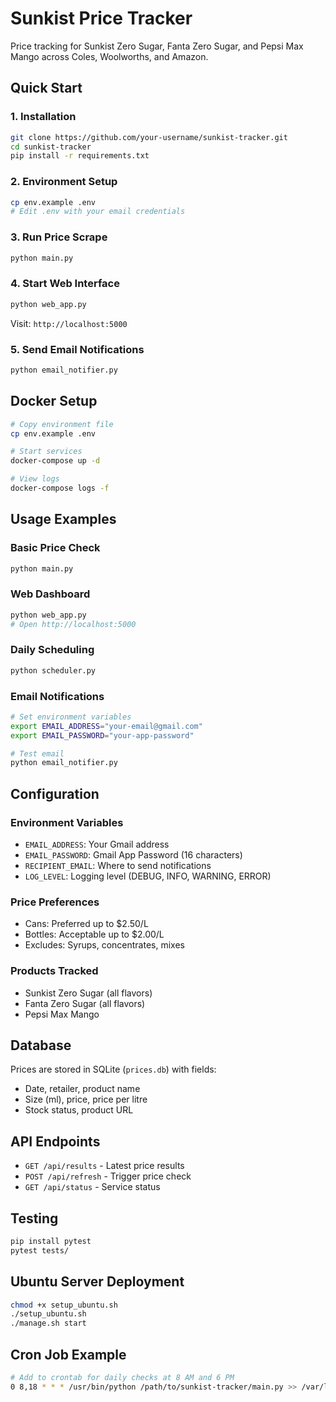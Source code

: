 # Sunkist Price Tracker

Price tracking for Sunkist Zero Sugar, Fanta Zero Sugar, and Pepsi Max Mango across Coles, Woolworths, and Amazon.

## Quick Start

### 1. Installation
```bash
git clone https://github.com/your-username/sunkist-tracker.git
cd sunkist-tracker
pip install -r requirements.txt
```

### 2. Environment Setup
```bash
cp env.example .env
# Edit .env with your email credentials
```

### 3. Run Price Scrape
```bash
python main.py
```

### 4. Start Web Interface
```bash
python web_app.py
```
Visit: `http://localhost:5000`

### 5. Send Email Notifications
```bash
python email_notifier.py
```

## Docker Setup

```bash
# Copy environment file
cp env.example .env

# Start services
docker-compose up -d

# View logs
docker-compose logs -f
```

## Usage Examples

### Basic Price Check
```bash
python main.py
```

### Web Dashboard
```bash
python web_app.py
# Open http://localhost:5000
```

### Daily Scheduling
```bash
python scheduler.py
```

### Email Notifications
```bash
# Set environment variables
export EMAIL_ADDRESS="your-email@gmail.com"
export EMAIL_PASSWORD="your-app-password"

# Test email
python email_notifier.py
```

## Configuration

### Environment Variables
- `EMAIL_ADDRESS`: Your Gmail address
- `EMAIL_PASSWORD`: Gmail App Password (16 characters)
- `RECIPIENT_EMAIL`: Where to send notifications
- `LOG_LEVEL`: Logging level (DEBUG, INFO, WARNING, ERROR)

### Price Preferences
- Cans: Preferred up to $2.50/L
- Bottles: Acceptable up to $2.00/L
- Excludes: Syrups, concentrates, mixes

### Products Tracked
- Sunkist Zero Sugar (all flavors)
- Fanta Zero Sugar (all flavors)
- Pepsi Max Mango

## Database

Prices are stored in SQLite (`prices.db`) with fields:
- Date, retailer, product name
- Size (ml), price, price per litre
- Stock status, product URL

## API Endpoints

- `GET /api/results` - Latest price results
- `POST /api/refresh` - Trigger price check
- `GET /api/status` - Service status

## Testing

```bash
pip install pytest
pytest tests/
```

## Ubuntu Server Deployment

```bash
chmod +x setup_ubuntu.sh
./setup_ubuntu.sh
./manage.sh start
```

## Cron Job Example

```bash
# Add to crontab for daily checks at 8 AM and 6 PM
0 8,18 * * * /usr/bin/python /path/to/sunkist-tracker/main.py >> /var/log/sunkist.log 2>&1
```